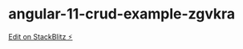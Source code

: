 # angular-11-crud-example-zgvkra

[Edit on StackBlitz ⚡️](https://stackblitz.com/edit/angular-11-crud-example-zgvkra)